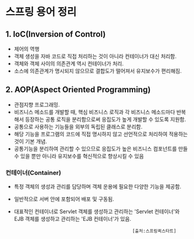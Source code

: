 # 스프링 용어 정리

## 1. IoC(Inversion of Control) 
* 제어의 역행
* 객체 생성을 자바 코드로 직접 처리하는 것이 아니라 컨테이너가 대신 처리함.
* 객체와 객체 사이의 의존관계 역시 컨테이너가 처리.
* 소스에 의존관계가 명시되지 않으므로 결합도가 떨어져서 유지보수가 편리해짐.

## 2. AOP(Aspect Oriented Programming)
* 관점지향 프로그래밍.
* 비즈니스 메소드를 개발할 때, 핵심 비즈니스 로직과 각 비즈니스 메소드마다 반복해서 등장하는 공통 로직을 분리함으로써 응집도가 높게 개발할 수 있도록 지원함.
* 공통으로 사용하는 기능들을 외부의 독립된 클래스로 분리함.
* 해당 기능을 프로그램의 코드에 직접 명시하지 않고 선언적으로 처리하여 적용하는 것이 기본 개념.
* 공통기능을 분리하여 관리할 수 있으므로 응집도가 높은 비즈니스 컴포넌트를 만들 수 있을 뿐만 아니라 유지보수를 혁신적으로 향상시킬 수 있음

### 컨테이너(Container)
* 특정 객체의 생성과 관리를 담당하며 객체 운용에 필요한 다양한 기능을 제공함.
* 일반적으로 서버 안에 포함되어 배포 및 구동됨.
* 대표적인 컨테이너로 Servlet 객체를 생성하고 관리하는 'Servlet 컨테이너'와 EJB 객체를 생성하고 관리하는 'EJB 컨테이너'가 있음.

                                                   [출처:스프링퀵스타트]